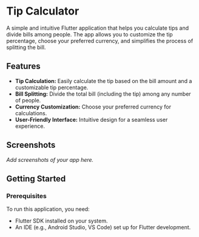 # Tip Calculator

A simple and intuitive Flutter application that helps you calculate tips and divide bills among people. The app allows you to customize the tip percentage, choose your preferred currency, and simplifies the process of splitting the bill.

## Features
- **Tip Calculation:** Easily calculate the tip based on the bill amount and a customizable tip percentage.
- **Bill Splitting:** Divide the total bill (including the tip) among any number of people.
- **Currency Customization:** Choose your preferred currency for calculations.
- **User-Friendly Interface:** Intuitive design for a seamless user experience.

## Screenshots
*Add screenshots of your app here.*

## Getting Started

### Prerequisites
To run this application, you need:
- Flutter SDK installed on your system.
- An IDE (e.g., Android Studio, VS Code) set up for Flutter development.
